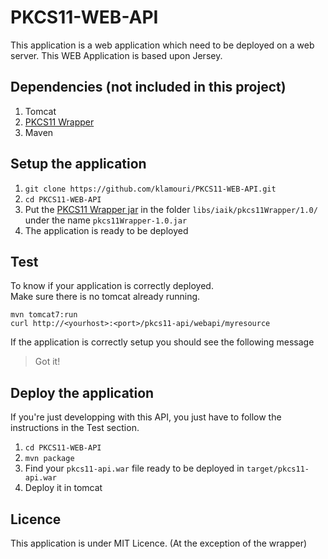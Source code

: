 # PKCS11-WEB-API
This application is a web application which need to be deployed on a web server. This WEB Application is based upon Jersey.

## Dependencies (not included in this project)
1. Tomcat
2. [PKCS11 Wrapper](https://jce.iaik.tugraz.at/sic/Products/Core_Crypto_Toolkits/PKCS_11_Wrapper)
3. Maven
 
## Setup the application
1. `git clone https://github.com/klamouri/PKCS11-WEB-API.git`
2. `cd PKCS11-WEB-API`
3. Put the [PKCS11 Wrapper jar](https://jce.iaik.tugraz.at/sic/Products/Core_Crypto_Toolkits/PKCS_11_Wrapper) in the folder `libs/iaik/pkcs11Wrapper/1.0/` under the name `pkcs11Wrapper-1.0.jar`
4. The application is ready to be deployed

## Test
To know if your application is correctly deployed.  
Make sure there is no tomcat already running.

    mvn tomcat7:run 
    curl http://<yourhost>:<port>/pkcs11-api/webapi/myresource

If the application is correctly setup you should see the following message

>Got it!

## Deploy the application
If you're just developping with this API, you just have to follow the instructions in the Test section.

1. `cd PKCS11-WEB-API`
2. `mvn package`
3. Find your `pkcs11-api.war` file ready to be deployed in `target/pkcs11-api.war`
4. Deploy it in tomcat



## Licence

This application is under MIT Licence. (At the exception of the wrapper)